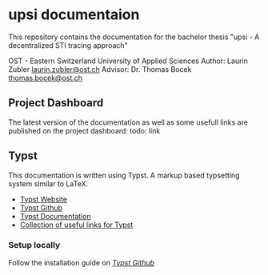 # upsi documentaion
This repository contains the documentation for the bachelor thesis "upsi - A decentralized STI tracing approach"

OST - Eastern Switzerland University of Applied Sciences
Author: Laurin Zubler [laurin.zubler@ost.ch](mailto:laurin.zubler@ost.ch)
Advisor: Dr. Thomas Bocek [thomas.bocek@ost.ch](mailto:thomas.bocek@ost.ch)

## Project Dashboard
The latest version of the documentation as well as some usefull links are published on the project dashboard:
todo: link

## Typst
This documentation is written using Typst. A markup based typsetting system similar to LaTeX.
- [Typst Website](https://typst.app/)
- [Typst Github](https://github.com/typst/typst)
- [Typst Documentation](https://typst.app/docs/reference/syntax/)
- [Collection of useful links for Typst](https://github.com/qjcg/awesome-typst)

### Setup locally
Follow the installation guide on _[Typst Github](https://github.com/typst/typst#installation)_
